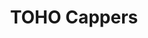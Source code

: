 ---
title: 'TOHO Cappers'
photo: '/images/photoCappers.jpg'
logo: '/images/newExperience.png'
textup: 'ただのペットボトルのフタを投げ、それを打つだけの単純な競技。しかし、そこには男の浪漫が悦びが、夢が眠っている。キャップ野球に青春を捧げよ。'
building: '中学教室棟'
floor: '2' 
location: '1-3'
categoly: '1'
---